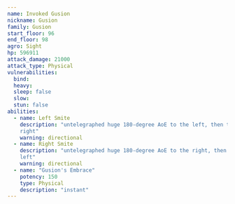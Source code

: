 ```yaml
---
name: Invoked Gusion
nickname: Gusion
family: Gusion
start_floor: 96
end_floor: 98
agro: Sight
hp: 596911
attack_damage: 21000
attack_type: Physical
vulnerabilities:
  bind: 
  heavy: 
  sleep: false
  slow: 
  stun: false
abilities:
  - name: Left Smite
    description: "untelegraphed huge 180-degree AoE to the left, then to the
    right"
    warning: directional
  - name: Right Smite
    description: "untelegraphed huge 180-degree AoE to the right, then to the
    left"
    warning: directional
  - name: "Gusion's Embrace"
    potency: 150
    type: Physical
    description: "instant"
---
```

